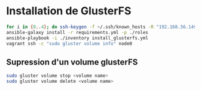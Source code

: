 # Installation de GlusterFS

~~~bash
for i in {0..4}; do ssh-keygen -f ~/.ssh/known_hosts -R "192.168.56.14${i}"; done
ansible-galaxy install -r requirements.yml -p ./roles
ansible-playbook -i ./inventory install_glusterfs.yml
vagrant ssh -c "sudo gluster volume info" node0
~~~

## Supression d'un volume glusterFS

~~~bash
sudo gluster volume stop <volume name>
sudo gluster volume delete <volume name>
~~~
